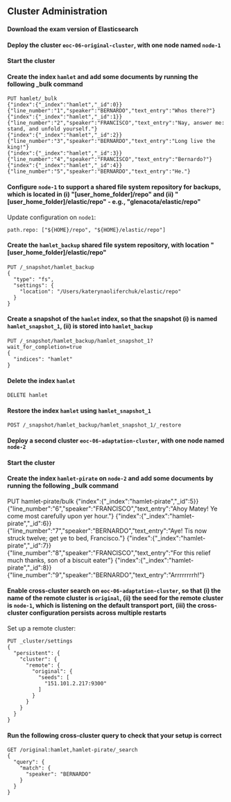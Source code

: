 ## Cluster Administration

#### Download the exam version of Elasticsearch
#### Deploy the cluster `eoc-06-original-cluster`, with one node named `node-1`
#### Start the cluster

#### Create the index `hamlet` and add some documents by running the following _bulk command

```
PUT hamlet/_bulk
{"index":{"_index":"hamlet","_id":0}}
{"line_number":"1","speaker":"BERNARDO","text_entry":"Whos there?"}
{"index":{"_index":"hamlet","_id":1}}
{"line_number":"2","speaker":"FRANCISCO","text_entry":"Nay, answer me: stand, and unfold yourself."}
{"index":{"_index":"hamlet","_id":2}}
{"line_number":"3","speaker":"BERNARDO","text_entry":"Long live the king!"}
{"index":{"_index":"hamlet","_id":3}}
{"line_number":"4","speaker":"FRANCISCO","text_entry":"Bernardo?"}
{"index":{"_index":"hamlet","_id":4}}
{"line_number":"5","speaker":"BERNARDO","text_entry":"He."}
```

#### Configure `node-1` to support a shared file system repository for backups, which is located in (i) "[user_home_folder]/repo" and (ii) "[user_home_folder]/elastic/repo" - e.g., "glenacota/elastic/repo"

Update configuration on `node1`:
```
path.repo: ["${HOME}/repo", "${HOME}/elastic/repo"]
```

#### Create the `hamlet_backup` shared file system repository, with location "[user_home_folder]/elastic/repo"

```
PUT /_snapshot/hamlet_backup
{
  "type": "fs",
  "settings": {
    "location": "/Users/katerynaoliferchuk/elastic/repo"
  }
}
```

#### Create a snapshot of the `hamlet` index, so that the snapshot (i) is named `hamlet_snapshot_1`, (ii) is stored into `hamlet_backup`

```
PUT /_snapshot/hamlet_backup/hamlet_snapshot_1?wait_for_completion=true
{
  "indices": "hamlet"
}
```

#### Delete the index `hamlet`

```
DELETE hamlet
```

#### Restore the index `hamlet` using `hamlet_snapshot_1`

```
POST /_snapshot/hamlet_backup/hamlet_snapshot_1/_restore
```

#### Deploy a second cluster `eoc-06-adaptation-cluster`, with one node named `node-2`
#### Start the cluster

#### Create the index `hamlet-pirate` on `node-2` and add some documents by running the following _bulk command
PUT hamlet-pirate/bulk
{"index":{"_index":"hamlet-pirate","_id":5}}
{"line_number":"6","speaker":"FRANCISCO","text_entry":"Ahoy Matey! Ye come most carefully upon yer hour."}
{"index":{"_index":"hamlet-pirate","_id":6}}
{"line_number":"7","speaker":"BERNARDO","text_entry":"Aye! Tis now struck twelve; get ye to bed, Francisco."}
{"index":{"_index":"hamlet-pirate","_id":7}}
{"line_number":"8","speaker":"FRANCISCO","text_entry":"For this relief much thanks, son of a biscuit eater"}
{"index":{"_index":"hamlet-pirate","_id":8}}
{"line_number":"9","speaker":"BERNARDO","text_entry":"Arrrrrrrrh!"}


#### Enable cross-cluster search on `eoc-06-adaptation-cluster`, so that (i) the name of the remote cluster is `original`, (ii) the seed for the remote cluster is `node-1`, which is listening on the default transport port, (iii) the cross-cluster configuration persists across multiple restarts

Set up a remote cluster:
```
PUT _cluster/settings
{
  "persistent": {
    "cluster": {
      "remote": {
        "original": {
          "seeds": [
            "151.101.2.217:9300"
          ]
        }
      }
    }
  }
}
```

#### Run the following cross-cluster query to check that your setup is correct

```
GET /original:hamlet,hamlet-pirate/_search
{
  "query": {
    "match": {
      "speaker": "BERNARDO"
    }
  }
}
```